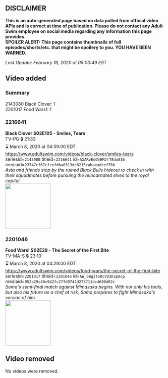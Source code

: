 ## DISCLAIMER
**This is an auto-generated page based on data pulled from official video APIs and is correct at time of publication. Please do not contact any Adult Swim employee on social media regarding any information this page provides.**  
**SPOILER ALERT: This page contains thumbnails of full episodes/shorts/etc. that might be spoilery to you. YOU HAVE BEEN WARNED.**  

_Last Update: February 16, 2020 at 05:00:49 EST_
## Video added
### Summary
2143080 Black Clover: 1  
2201017 Food Wars!: 1  
### 2216641
**Black Clover S02E105 - Smiles, Tears**  
TV-PG 🔒 21:33  
⌛ March 8, 2020 at 04:59:00 EDT  
https://www.adultswim.com/videos/black-clover/smiles-tears  
seriesid=`2143080` titleid=`2216641` id=`AXARvEdO3HMJfT8do8I6` mediaid=`23747cf67cfcefdba8313de8215cabaeadcef76b`  
_Asta and friends stop by the ruined Black Bulls hideout to check in with their squadmates before pursuing the reincarnated elves to the royal capital._  
<a href="https://media.cdn.adultswim.com/uploads/20200204/thumbnails/2_20241446528-BlackClover_105.jpg"><img src="https://media.cdn.adultswim.com/uploads/20200204/thumbnails/2_20241446528-BlackClover_105.jpg" height="144px" /></a>
### 2201046
**Food Wars! S02E29 - The Secret of the First Bite**  
TV-MA-S 🔒 23:10  
⌛ March 8, 2020 at 04:29:00 EDT  
https://www.adultswim.com/videos/food-wars/the-secret-of-the-first-bite  
seriesid=`2201017` titleid=`2201046` id=`AW_oWgItGRcVO2K2pmcp` mediaid=`952b29c40c942fc27fd9742d273711dc4690d02c`  
_Soma's semi-final match against Mimasaka begins. With not only his tools, but also his future as a chef at risk, Soma prepares to fight Mimasaka's version of him._  
<a href="https://media.cdn.adultswim.com/uploads/20200127/thumbnails/2_201271353251-FoodWars_029.jpg"><img src="https://media.cdn.adultswim.com/uploads/20200127/thumbnails/2_201271353251-FoodWars_029.jpg" height="144px" /></a>
## Video removed
No videos were removed.  
